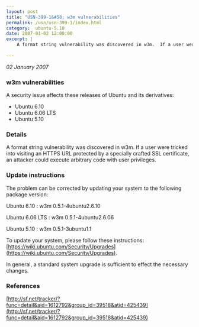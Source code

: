 ```yaml
---
layout: post
title: "USN-399-1&#58; w3m vulnerabilities"
permalink: /usn/usn-399-1/index.html
category:  ubuntu-5.10
date: 2007-01-02 12:00:00
excerpt: |
    A format string vulnerability was discovered in w3m.  If a user were  tricked into visiting an HTTPS URL protected by a specially crafted SSL  certificate, an attacker could execute arbitrary code with user  privileges.
    
--- 
```

 
 

*02 January 2007*

### w3m vulnerabilities

A security issue affects these releases of Ubuntu and its derivatives:

* Ubuntu 6.10
* Ubuntu 6.06 LTS
* Ubuntu 5.10

### Details

A format string vulnerability was discovered in w3m. If a user were tricked into visiting an HTTPS URL protected by a specially crafted SSL certificate, an attacker could execute arbitrary code with user privileges.

### Update instructions

The problem can be corrected by updating your system to the following package version:

Ubuntu 6.10
 : w3m <span>0.5.1-4ubuntu2.6.10</span>

Ubuntu 6.06 LTS
 : w3m <span>0.5.1-4ubuntu2.6.06</span>

Ubuntu 5.10
 : w3m <span>0.5.1-3ubuntu1.1</span>

To update your system, please follow these instructions: [https://wiki.ubuntu.com/Security/Upgrades](https://wiki.ubuntu.com/Security/Upgrades).

In general, a standard system upgrade is sufficient to effect the necessary changes.

### References

 
 [http://sf.net/tracker/?func=detail&aid=1612792&group_id=39518&atid=425439](http://sf.net/tracker/?func=detail&aid=1612792&group_id=39518&atid=425439)
 

